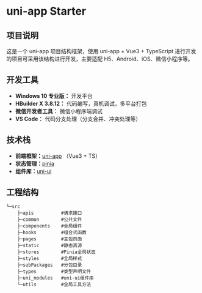 # uni-app Starter

## 项目说明

这是一个 uni-app 项目结构框架，使用 uni-app + Vue3 + TypeScript 进行开发的项目可采用该结构进行开发，主要适配 H5、Android、iOS、微信小程序等。

## 开发工具
- **Windows 10 专业版：** 开发平台
- **HBuilder X 3.8.12：** 代码编写，真机调试，多平台打包
- **微信开发者工具：** 微信小程序端调试
- **VS Code：** 代码分支处理（分支合并、冲突处理等）

## 技术栈

- **前端框架：**[uni-app](https://uniapp.dcloud.net.cn/) （Vue3 + TS）
- **状态管理：**[pinia](https://pinia.vuejs.org/zh/)
- **组件库：**[uni-ui](https://uniapp.dcloud.net.cn/component/uniui/uni-ui.html)

## 工程结构

```
└─src
    ├─apis          #请求接口
    ├─common        #公共文件
    ├─components    #全局组件
    ├─hooks         #组合式函数
    ├─pages         #主包页面
    ├─static        #静态资源
    ├─stores        #Pinia全局状态
    ├─styles        #全局样式
    ├─subPackages   #分包目录
    ├─types         #类型声明文件
    ├─uni_modules   #uni-ui组件库
    └─utils         #全局工具方法
```